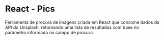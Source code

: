 # React - Pics 

Ferramenta de procura de imagens criada em React que consome dados da API do Unsplash, retornando uma lista de resultados com base no parâmetro informado no campo de procura.
